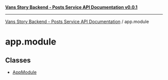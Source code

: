 [**Vans Story Backend - Posts Service API Documentation v0.0.1**](README.md)

***

[Vans Story Backend - Posts Service API Documentation](modules.md) / app.module

# app.module

## Classes

- [AppModule](app.module\README\classes\AppModule.md)
